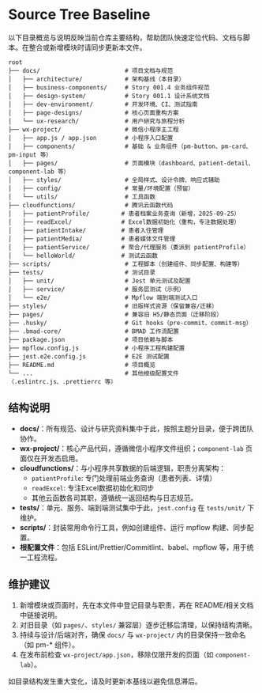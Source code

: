 # Source Tree Baseline

以下目录概览与说明反映当前仓库主要结构，帮助团队快速定位代码、文档与脚本。在整合或新增模块时请同步更新本文件。

```
root
├── docs/                        # 项目文档与规范
│   ├── architecture/            # 架构基线（本目录）
│   ├── business-components/     # Story 001.4 业务组件规范
│   ├── design-system/           # Story 001.1 设计系统文档
│   ├── dev-environment/         # 开发环境、CI、测试指南
│   ├── page-designs/            # 核心页面重构方案
│   └── ux-research/             # 用户研究与旅程分析
├── wx-project/                  # 微信小程序主工程
│   ├── app.js / app.json        # 小程序入口配置
│   ├── components/              # 基础 & 业务组件（pm-button、pm-card、pm-input 等）
│   ├── pages/                   # 页面模块（dashboard、patient-detail、component-lab 等）
│   ├── styles/                  # 全局样式、设计令牌、响应式辅助
│   ├── config/                  # 常量/环境配置（预留）
│   └── utils/                   # 工具函数
├── cloudfunctions/              # 腾讯云函数代码
│   ├── patientProfile/         # 患者档案业务查询（新增，2025-09-25）
│   ├── readExcel/              # Excel数据初始化（重构，专注数据处理）
│   ├── patientIntake/          # 患者入住管理
│   ├── patientMedia/           # 患者媒体文件管理
│   ├── patientService/         # 聚合/代理服务（委派到 patientProfile）
│   └── helloWorld/             # 测试云函数
├── scripts/                     # 工程脚本（创建组件、同步配置、构建等）
├── tests/                       # 测试目录
│   ├── unit/                    # Jest 单元测试及配置
│   ├── service/                 # 服务层测试（示例）
│   └── e2e/                     # Mpflow 端到端测试入口
├── styles/                      # 旧版样式资源（保留兼容/迁移）
├── pages/                       # 兼容旧 H5/静态页面（迁移阶段）
├── .husky/                      # Git hooks（pre-commit、commit-msg）
├── .bmad-core/                  # BMAD 工作流配置
├── package.json                 # 项目依赖与脚本
├── mpflow.config.js             # 小程序工程构建配置
├── jest.e2e.config.js           # E2E 测试配置
├── README.md                    # 项目概览
└── ...                          # 其他根级配置文件（.eslintrc.js、.prettierrc 等）
```

## 结构说明

- **docs/**：所有规范、设计与研究资料集中于此，按照主题分目录，便于跨团队协作。
- **wx-project/**：核心产品代码，遵循微信小程序文件组织；`component-lab` 页面仅在开发态启用。
- **cloudfunctions/**：与小程序共享数据的后端逻辑，职责分离架构：
  - `patientProfile`: 专门处理前端业务查询（患者列表、详情）
  - `readExcel`: 专注Excel数据初始化和同步
  - 其他云函数各司其职，遵循统一返回结构与日志规范。
- **tests/**：单元、服务、端到端测试集中于此，`jest.config` 在 `tests/unit/` 下维护。
- **scripts/**：封装常用命令行工具，例如创建组件、运行 mpflow 构建、同步配置。
- **根配置文件**：包括 ESLint/Prettier/Commitlint、babel、mpflow 等，用于统一工程流程。

## 维护建议

1. 新增模块或页面时，先在本文件中登记目录与职责，再在 README/相关文档中链接说明。
2. 对旧目录（如 `pages/`、`styles/` 兼容层）逐步迁移后清理，以保持结构清晰。
3. 持续与设计/后端对齐，确保 `docs/` 与 `wx-project/` 内的目录保持一致命名（如 pm-\* 组件）。
4. 在发布前检查 `wx-project/app.json`，移除仅限开发的页面（如 `component-lab`）。

如目录结构发生重大变化，请及时更新本基线以避免信息滞后。
